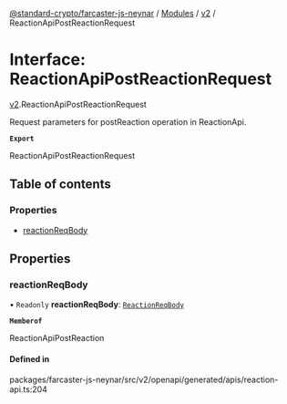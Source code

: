 [@standard-crypto/farcaster-js-neynar](../README.md) / [Modules](../modules.md) / [v2](../modules/v2.md) / ReactionApiPostReactionRequest

# Interface: ReactionApiPostReactionRequest

[v2](../modules/v2.md).ReactionApiPostReactionRequest

Request parameters for postReaction operation in ReactionApi.

**`Export`**

ReactionApiPostReactionRequest

## Table of contents

### Properties

- [reactionReqBody](v2.ReactionApiPostReactionRequest.md#reactionreqbody)

## Properties

### reactionReqBody

• `Readonly` **reactionReqBody**: [`ReactionReqBody`](v2.ReactionReqBody.md)

**`Memberof`**

ReactionApiPostReaction

#### Defined in

packages/farcaster-js-neynar/src/v2/openapi/generated/apis/reaction-api.ts:204
